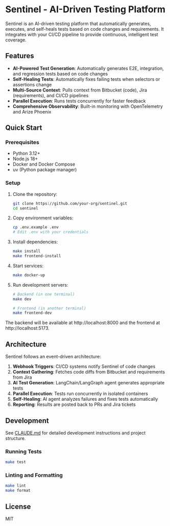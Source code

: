 # Sentinel - AI-Driven Testing Platform

Sentinel is an AI-driven testing platform that automatically generates, executes, and self-heals tests based on code changes and requirements. It integrates with your CI/CD pipeline to provide continuous, intelligent test coverage.

## Features

- **AI-Powered Test Generation**: Automatically generates E2E, integration, and regression tests based on code changes
- **Self-Healing Tests**: Automatically fixes failing tests when selectors or assertions change
- **Multi-Source Context**: Pulls context from Bitbucket (code), Jira (requirements), and CI/CD pipelines
- **Parallel Execution**: Runs tests concurrently for faster feedback
- **Comprehensive Observability**: Built-in monitoring with OpenTelemetry and Arize Phoenix

## Quick Start

### Prerequisites

- Python 3.12+
- Node.js 18+
- Docker and Docker Compose
- uv (Python package manager)

### Setup

1. Clone the repository:
   ```bash
   git clone https://github.com/your-org/sentinel.git
   cd sentinel
   ```

2. Copy environment variables:
   ```bash
   cp .env.example .env
   # Edit .env with your credentials
   ```

3. Install dependencies:
   ```bash
   make install
   make frontend-install
   ```

4. Start services:
   ```bash
   make docker-up
   ```

5. Run development servers:
   ```bash
   # Backend (in one terminal)
   make dev

   # Frontend (in another terminal)
   make frontend-dev
   ```

The backend will be available at http://localhost:8000 and the frontend at http://localhost:5173.

## Architecture

Sentinel follows an event-driven architecture:

1. **Webhook Triggers**: CI/CD systems notify Sentinel of code changes
2. **Context Gathering**: Fetches code diffs from Bitbucket and requirements from Jira
3. **AI Test Generation**: LangChain/LangGraph agent generates appropriate tests
4. **Parallel Execution**: Tests run concurrently in isolated containers
5. **Self-Healing**: AI agent analyzes failures and fixes tests automatically
6. **Reporting**: Results are posted back to PRs and Jira tickets

## Development

See [CLAUDE.md](CLAUDE.md) for detailed development instructions and project structure.

### Running Tests

```bash
make test
```

### Linting and Formatting

```bash
make lint
make format
```

## License

MIT
